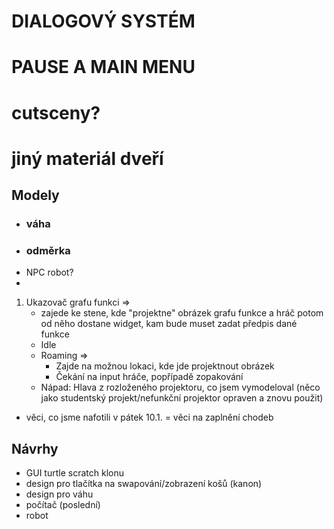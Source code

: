 # DIALOGOVÝ SYSTÉM
# PAUSE A MAIN MENU
# cutsceny?
# jiný materiál dveří

## Modely
- ### váha
- ### odměrka
- NPC robot?
- 
1) Ukazovač grafu funkci => 
	- zajede ke stene, kde "projektne" obrázek grafu funkce a
	hráč potom od něho dostane widget, kam bude muset zadat předpis dané funkce
	- Idle
	- Roaming =>
		- Zajde na možnou lokaci, kde jde projektnout obrázek
		- Čekání na input hráče, popřípadě zopakování
	- Nápad: Hlava z rozloženého projektoru, co jsem vymodeloval
			(něco jako studentský projekt/nefunkční projektor opraven a znovu použit)

- věci, co jsme nafotili v pátek 10.1. = věci na zaplnění chodeb

## Návrhy
- GUI turtle scratch klonu
- design pro tlačítka na swapování/zobrazení košů (kanon)
- design pro váhu
- počítač (poslední)
- robot
